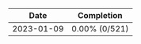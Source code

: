 | Date | Completion |
| ---- | ---------- |
| 2023-01-09 | 0.00% (0/521) |

<!-- Last result: | 2023-01-09 | 0.00% (0/521) | -->